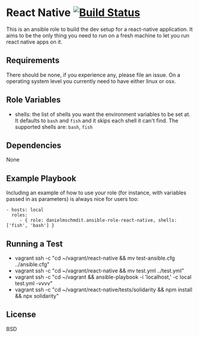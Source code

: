 # React Native [![Build Status](https://travis-ci.org/DanielMSchmidt/ansible-role-react-native.svg?branch=master)](https://travis-ci.org/DanielMSchmidt/ansible-role-react-native)

This is an ansible role to build the dev setup for a react-native application.
It aims to be the only thing you need to run on a fresh machine to let you run react native apps on it.

## Requirements

There should be none, if you experience any, please file an issue.
On a operating system level you currently need to have either linux or osx.

## Role Variables

- shells: the list of shells you want the environment variables to be set at. It defaults to `bash` and `fish` and it skips each shell it can't find. The supported shells are: `bash`, `fish`

## Dependencies

None

## Example Playbook

Including an example of how to use your role (for instance, with variables passed in as parameters) is always nice for users too:

    - hosts: local
      roles:
         - { role: danielmschmdit.ansible-role-react-native, shells: ['fish', 'bash'] }

## Running a Test

- vagrant ssh -c "cd ~/vagrant/react-native && mv test-ansible.cfg ../ansible.cfg"
- vagrant ssh -c "cd ~/vagrant/react-native && mv test.yml ../test.yml"
- vagrant ssh -c "cd ~/vagrant && ansible-playbook -i 'localhost,' -c local test.yml -vvvv"
- vagrant ssh -c "cd ~/vagrant/react-native/tests/solidarity && npm install && npx solidarity"

## License

BSD
